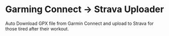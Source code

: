 Garming Connect -> Strava Uploader
======

Auto Download GPX file from Garmin Connect and upload to Strava for those tired after their workout.



